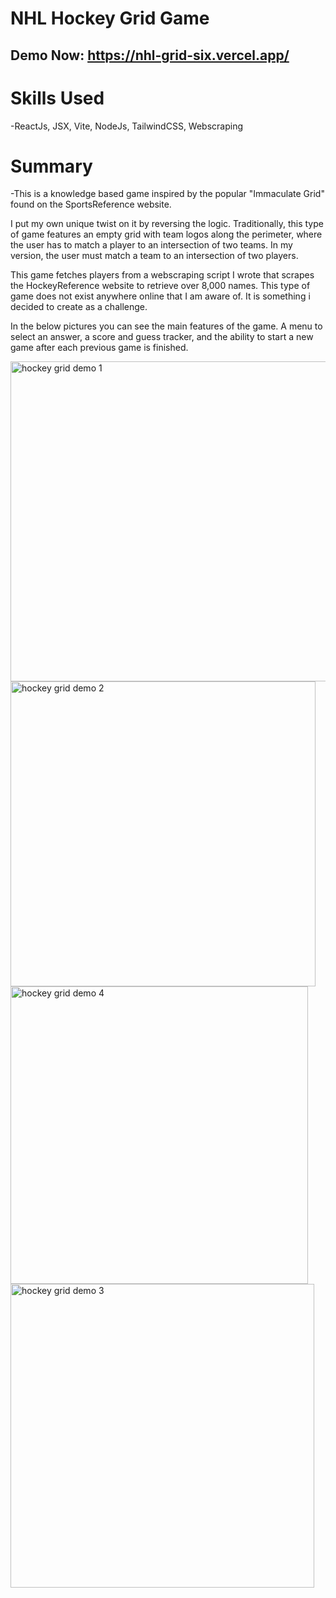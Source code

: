 # NHL Hockey Grid Game

## Demo Now: https://nhl-grid-six.vercel.app/

# Skills Used
-ReactJs, JSX, Vite, NodeJs, TailwindCSS, Webscraping

# Summary
-This is a knowledge based game inspired by the popular "Immaculate Grid" found on the SportsReference website.

I put my own unique twist on it by reversing the logic. Traditionally, this type of game features an empty grid with team logos along 
the perimeter, where the user has to match a player to an intersection of two teams. In my version, the user must match a team to an intersection of two players.

This game fetches players from a webscraping script I wrote that scrapes the HockeyReference website to retrieve over 8,000 names. This type of game 
does not exist anywhere online that I am aware of. It is something i decided to create as a challenge. 

In the below pictures you can see the main features of the game. A menu to select an answer, a score and guess tracker, and the ability to start a new game after each previous game is finished.

<img width="512" alt="hockey grid demo 1" src="https://github.com/user-attachments/assets/7fb4ae57-1150-490e-93a9-37d4cc726ff5" />

<img width="488" alt="hockey grid demo 2" src="https://github.com/user-attachments/assets/5970cf3d-4f27-42e2-96bf-02fdf4567724" />

<img width="476" alt="hockey grid demo 4" src="https://github.com/user-attachments/assets/ad5827ca-d945-4889-bd07-f7d7c1049702" />

<img width="486" alt="hockey grid demo 3" src="https://github.com/user-attachments/assets/0bd2a743-c9a2-46c4-b7cb-08abf5b41da8" />

